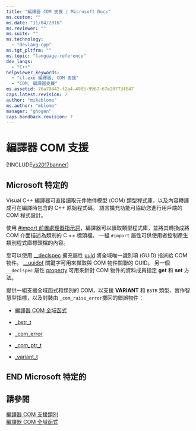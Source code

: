 ```yaml
---
title: "編譯器 COM 支援 | Microsoft Docs"
ms.custom: ""
ms.date: "11/04/2016"
ms.reviewer: ""
ms.suite: ""
ms.technology: 
  - "devlang-cpp"
ms.tgt_pltfrm: ""
ms.topic: "language-reference"
dev_langs: 
  - "C++"
helpviewer_keywords: 
  - "cl.exe 編譯器, COM 支援"
  - "COM, 編譯器支援"
ms.assetid: 76a78442-f2a4-4985-9967-67e20773f847
caps.latest.revision: 7
author: "mikeblome"
ms.author: "mblome"
manager: "ghogen"
caps.handback.revision: 7
---
```

# 編譯器 COM 支援
[!INCLUDE[vs2017banner](../assembler/inline/includes/vs2017banner.md)]

## Microsoft 特定的  
 Visual C\+\+ 編譯器可直接讀取元件物件模型 \(COM\) 類型程式庫，以及內容轉譯成可在編譯時包含的 C\+\+ 原始程式碼。  語言擴充功能可協助您進行用戶端的 COM 程式設計。  
  
 使用 [\#import 前置處理器指示詞](../preprocessor/hash-import-directive-cpp.md)，編譯器可以讀取類型程式庫，並將其轉換成將 COM 介面描述為類別的 C \+\+ 標頭檔。  一組 `#import` 屬性可供使用者控制產生類別程式庫標頭檔的內容。  
  
 您可以使用 [\_\_declspec](../cpp/declspec.md) 擴充屬性 [uuid](../cpp/uuid-cpp.md) 將全域唯一識別項 \(GUID\) 指派給 COM 物件。  [\_\_uuidof](../cpp/uuidof-operator.md) 關鍵字可用來擷取與 COM 物件關聯的 GUID。  另一個 `__declspec` 屬性 [property](../cpp/property-cpp.md) 可用來針對 COM 物件的資料成員指定 **get** 和 **set** 方法。  
  
 提供一組支援全域函式和類別的 COM，以支援 **VARIANT** 和 `BSTR` 類型、實作智慧型指標，以及封裝由 `_com_raise_error`擲回的錯誤物件：  
  
-   [編譯器 COM 全域函式](../cpp/compiler-com-global-functions.md)  
  
-   [\_bstr\_t](../cpp/bstr-t-class.md)  
  
-   [\_com\_error](../cpp/com-error-class.md)  
  
-   [\_com\_ptr\_t](../cpp/com-ptr-t-class.md)  
  
-   [\_variant\_t](../cpp/variant-t-class.md)  
  
## END Microsoft 特定的  
  
## 請參閱  
 [編譯器 COM 支援類別](../cpp/compiler-com-support-classes.md)   
 [編譯器 COM 全域函式](../cpp/compiler-com-global-functions.md)